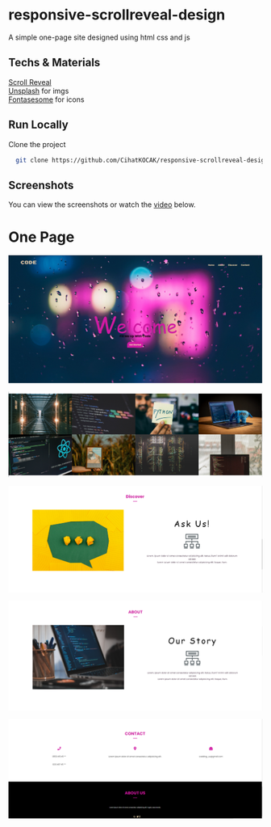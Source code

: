 # responsive-scrollreveal-design

A simple one-page site designed using html css and js

## Techs & Materials

<a href ="https://scrollrevealjs.org ">Scroll Reveal</a> <br>
<a href ="https://unsplash.com ">Unsplash</a> for imgs <br>
<a href ="https://fontawesome.com">Fontasesome</a> for icons <br>

## Run Locally

Clone the project

```bash
  git clone https://github.com/CihatKOCAK/responsive-scrollreveal-design.git
```

## Screenshots

You can view the screenshots or watch the <a href ="https://www.youtube.com/watch?v=-WtOK_nEC_0">video</a> below.

# One Page

![Screen Shot](photos-read-me/index.PNG)

![Screen Shot](photos-read-me/services.PNG)

![Screen Shot](photos-read-me/discover.PNG)

![Screen Shot](photos-read-me/about.PNG)

![Screen Shot](photos-read-me/contact.PNG)





